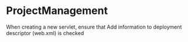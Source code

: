 # ProjectManagement
When creating a new servlet, ensure that Add information to deployment descriptor (web.xml) is checked